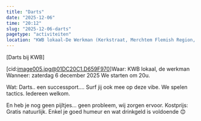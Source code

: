 ```yaml
---
title: "Darts"
date: "2025-12-06"
time: "20:12"
slug: "2025-12-06-darts"
pagetype: "activiteiten"
location: "KWB lokaal-De Werkman (Kerkstraat, Merchtem Flemish Region, Belgium)"
---
```




[Darts bij KWB]

[cid:image005.jpg@01DC20C1.D659F970]Waar:
KWB lokaal, de werkman
Wanneer:
zaterdag 6 december 2025
We starten om 20u.

Wat:
Darts.. een successport…. Surf jij ook mee op deze vibe.
We spelen tactics.
Iedereen welkom.

En heb je nog geen pijltjes… geen probleem, wij zorgen ervoor.
Kostprijs:
Gratis natuurlijk. Enkel je goed humeur en wat drinkgeld is voldoende 😊




